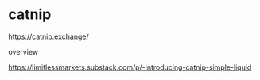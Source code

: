 # catnip


https://catnip.exchange/

overview

https://limitlessmarkets.substack.com/p/-introducing-catnip-simple-liquid
